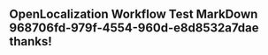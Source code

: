 <properties
ms.topic="hero-topic"
ms.test1="hero-topic"
ms.test2="test"/>

## OpenLocalization Workflow Test MarkDown 968706fd-979f-4554-960d-e8d8532a7dae thanks!

